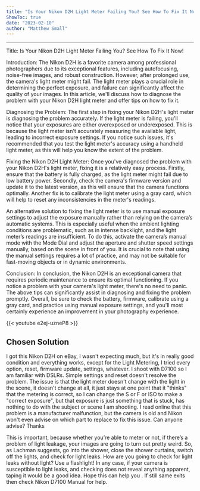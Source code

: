 ```yaml
---
title: "Is Your Nikon D2H Light Meter Failing You? See How To Fix It Now!"
ShowToc: true 
date: "2023-02-10"
author: "Matthew Small"
---
```

*****
Title: Is Your Nikon D2H Light Meter Failing You? See How To Fix It Now!

Introduction:
The Nikon D2H is a favorite camera among professional photographers due to its exceptional features, including autofocusing, noise-free images, and robust construction. However, after prolonged use, the camera's light meter might fail. The light meter plays a crucial role in determining the perfect exposure, and failure can significantly affect the quality of your images. In this article, we'll discuss how to diagnose the problem with your Nikon D2H light meter and offer tips on how to fix it.

Diagnosing the Problem:
The first step in fixing your Nikon D2H's light meter is diagnosing the problem accurately. If the light meter is failing, you'll notice that your exposures are either overexposed or underexposed. This is because the light meter isn't accurately measuring the available light, leading to incorrect exposure settings. If you notice such issues, it's recommended that you test the light meter's accuracy using a handheld light meter, as this will help you know the extent of the problem.

Fixing the Nikon D2H Light Meter:
Once you've diagnosed the problem with your Nikon D2H's light meter, fixing it is a relatively easy process. Firstly, ensure that the battery is fully charged, as the light meter might fail due to low battery power. Secondly, check the camera's firmware version and update it to the latest version, as this will ensure that the camera functions optimally. Another fix is to calibrate the light meter using a gray card, which will help to reset any inconsistencies in the meter's readings.

An alternative solution to fixing the light meter is to use manual exposure settings to adjust the exposure manually rather than relying on the camera’s automatic systems. This is especially useful when the ambient lighting conditions are problematic, such as in intense backlight, and the light meter’s readings are insufficient. To do this, activate the camera’s manual mode with the Mode Dial and adjust the aperture and shutter speed settings manually, based on the scene in front of you. It is crucial to note that using the manual settings requires a lot of practice, and may not be suitable for fast-moving objects or in dynamic environments.

Conclusion:
In conclusion, the Nikon D2H is an exceptional camera that requires periodic maintenance to ensure its optimal functioning. If you notice a problem with your camera's light meter, there's no need to panic. The above tips can significantly assist in diagnosing and fixing the problem promptly. Overall, be sure to check the battery, firmware, calibrate using a gray card, and practice using manual exposure settings, and you'll most certainly experience an improvement in your photography experience.

{{< youtube e2ej-uzneP8 >}} 



## Chosen Solution
 I got this Nikon D2H on eBay,
I wasn't expecting much, but it's in really good condition and everything works,
except for the Light Metering, I tried every option, reset, firmware update, settings, whatever. I shoot with D7100 so I am familiar with DSLRs. Simple settings and reset doesn't resolve the problem.
The issue is that the light meter doesn't change with the light in the scene, it doesn't change at all, it just stays at one point that it "thinks" that the metering is correct, so I can change the S or F or ISO to make a "correct exposure", but that exposure is just something that is stuck, has nothing to do with the subject or scene I am shooting.
I read online that this problem is a manufacturer malfunction, but the camera is old and Nikon won't even advise on which part to replace to fix this issue.
Can anyone advise?
Thanks

 This is important, because whether you’re able to meter or not, if there’s a problem of light leakage, your images are going to turn out pretty weird. So, as Lachman suggests, go into the shower, close the shower curtains, switch off the lights, and check for light leaks. How are you going to check for light leaks without light? Use a flashlight! In any case, if your camera is susceptible to light leaks, and checking does not reveal anything apparent, taping it would be a good idea. Hope this can help you . If still same exits then check Nikon D7100 Manual for help.




